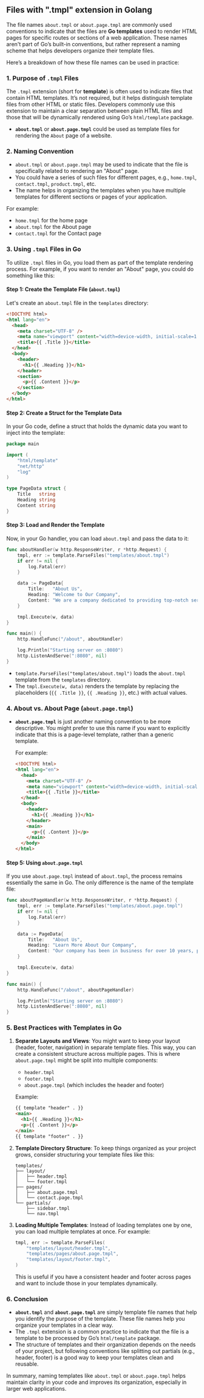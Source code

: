 ## Files with ".tmpl" extension in Golang

The file names `about.tmpl` or `about.page.tmpl` are commonly used conventions to indicate that the files are **Go templates** used to render HTML pages for specific routes or sections of a web application. These names aren't part of Go’s built-in conventions, but rather represent a naming scheme that helps developers organize their template files.

Here’s a breakdown of how these file names can be used in practice:

### 1. **Purpose of `.tmpl` Files**

The `.tmpl` extension (short for **template**) is often used to indicate files that contain HTML templates. It’s not required, but it helps distinguish template files from other HTML or static files. Developers commonly use this extension to maintain a clear separation between plain HTML files and those that will be dynamically rendered using Go’s `html/template` package.

- **`about.tmpl`** or **`about.page.tmpl`** could be used as template files for rendering the `About` page of a website.

### 2. **Naming Convention**

- `about.tmpl` or `about.page.tmpl` may be used to indicate that the file is specifically related to rendering an "About" page.
- You could have a series of such files for different pages, e.g., `home.tmpl`, `contact.tmpl`, `product.tmpl`, etc.
- The name helps in organizing the templates when you have multiple templates for different sections or pages of your application.

For example:

- `home.tmpl` for the home page
- `about.tmpl` for the About page
- `contact.tmpl` for the Contact page

### 3. **Using `.tmpl` Files in Go**

To utilize `.tmpl` files in Go, you load them as part of the template rendering process. For example, if you want to render an "About" page, you could do something like this:

#### Step 1: Create the Template File (`about.tmpl`)

Let's create an `about.tmpl` file in the `templates` directory:

```html
<!DOCTYPE html>
<html lang="en">
  <head>
    <meta charset="UTF-8" />
    <meta name="viewport" content="width=device-width, initial-scale=1.0" />
    <title>{{ .Title }}</title>
  </head>
  <body>
    <header>
      <h1>{{ .Heading }}</h1>
    </header>
    <section>
      <p>{{ .Content }}</p>
    </section>
  </body>
</html>
```

#### Step 2: Create a Struct for the Template Data

In your Go code, define a struct that holds the dynamic data you want to inject into the template:

```go
package main

import (
    "html/template"
    "net/http"
    "log"
)

type PageData struct {
    Title   string
    Heading string
    Content string
}
```

#### Step 3: Load and Render the Template

Now, in your Go handler, you can load `about.tmpl` and pass the data to it:

```go
func aboutHandler(w http.ResponseWriter, r *http.Request) {
    tmpl, err := template.ParseFiles("templates/about.tmpl")
    if err != nil {
        log.Fatal(err)
    }

    data := PageData{
        Title:   "About Us",
        Heading: "Welcome to Our Company",
        Content: "We are a company dedicated to providing top-notch services to our customers.",
    }

    tmpl.Execute(w, data)
}

func main() {
    http.HandleFunc("/about", aboutHandler)

    log.Println("Starting server on :8080")
    http.ListenAndServe(":8080", nil)
}
```

- `template.ParseFiles("templates/about.tmpl")` loads the `about.tmpl` template from the `templates` directory.
- The `tmpl.Execute(w, data)` renders the template by replacing the placeholders (`{{ .Title }}`, `{{ .Heading }}`, etc.) with actual values.

### 4. **About vs. About Page (`about.page.tmpl`)**

- **`about.page.tmpl`** is just another naming convention to be more descriptive. You might prefer to use this name if you want to explicitly indicate that this is a page-level template, rather than a generic template.

  For example:

  ```html
  <!DOCTYPE html>
  <html lang="en">
    <head>
      <meta charset="UTF-8" />
      <meta name="viewport" content="width=device-width, initial-scale=1.0" />
      <title>{{ .Title }}</title>
    </head>
    <body>
      <header>
        <h1>{{ .Heading }}</h1>
      </header>
      <main>
        <p>{{ .Content }}</p>
      </main>
    </body>
  </html>
  ```

#### Step 5: Using `about.page.tmpl`

If you use `about.page.tmpl` instead of `about.tmpl`, the process remains essentially the same in Go. The only difference is the name of the template file:

```go
func aboutPageHandler(w http.ResponseWriter, r *http.Request) {
    tmpl, err := template.ParseFiles("templates/about.page.tmpl")
    if err != nil {
        log.Fatal(err)
    }

    data := PageData{
        Title:   "About Us",
        Heading: "Learn More About Our Company",
        Content: "Our company has been in business for over 10 years, providing excellent services to our clients.",
    }

    tmpl.Execute(w, data)
}

func main() {
    http.HandleFunc("/about", aboutPageHandler)

    log.Println("Starting server on :8080")
    http.ListenAndServe(":8080", nil)
}
```

### 5. **Best Practices with Templates in Go**

1. **Separate Layouts and Views**: You might want to keep your layout (header, footer, navigation) in separate template files. This way, you can create a consistent structure across multiple pages. This is where `about.page.tmpl` might be split into multiple components:

   - `header.tmpl`
   - `footer.tmpl`
   - `about.page.tmpl` (which includes the header and footer)

   Example:

   ```html
   {{ template "header" . }}
   <main>
     <h1>{{ .Heading }}</h1>
     <p>{{ .Content }}</p>
   </main>
   {{ template "footer" . }}
   ```

2. **Template Directory Structure**: To keep things organized as your project grows, consider structuring your template files like this:

   ```
   templates/
   ├── layout/
   │   ├── header.tmpl
   │   └── footer.tmpl
   ├── pages/
   │   ├── about.page.tmpl
   │   └── contact.page.tmpl
   └── partials/
       ├── sidebar.tmpl
       └── nav.tmpl
   ```

3. **Loading Multiple Templates**: Instead of loading templates one by one, you can load multiple templates at once. For example:

   ```go
   tmpl, err := template.ParseFiles(
       "templates/layout/header.tmpl",
       "templates/pages/about.page.tmpl",
       "templates/layout/footer.tmpl",
   )
   ```

   This is useful if you have a consistent header and footer across pages and want to include those in your templates dynamically.

### 6. **Conclusion**

- **`about.tmpl`** and **`about.page.tmpl`** are simply template file names that help you identify the purpose of the template. These file names help you organize your templates in a clear way.
- The `.tmpl` extension is a common practice to indicate that the file is a template to be processed by Go’s `html/template` package.
- The structure of templates and their organization depends on the needs of your project, but following conventions like splitting out partials (e.g., header, footer) is a good way to keep your templates clean and reusable.

In summary, naming templates like `about.tmpl` or `about.page.tmpl` helps maintain clarity in your code and improves its organization, especially in larger web applications.
